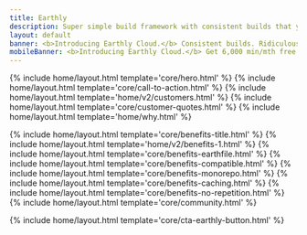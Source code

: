 ```yaml
---
title: Earthly
description: Super simple build framework with consistent builds that you write once and run anywhere – on your laptop, remote, and in any CI.
layout: default
banner: <b>Introducing Earthly Cloud.</b> Consistent builds. Ridiculous speed. Next-gen developer experience. Works with any CI. Get 6,000 min/mth free! <a href="https://earthly.dev/blog/earthly-cloud-free-tier-launch/" onclick="bannerLinkClick()">Learn more</a>.
mobileBanner: <b>Introducing Earthly Cloud.</b> Get 6,000 min/mth free! <a href="https://earthly.dev/blog/earthly-cloud-free-tier-launch/" onclick="bannerLinkClick()">Learn more</a>.
---
```


{% include home/layout.html template='core/hero.html' %}
{% include home/layout.html template='core/call-to-action.html' %}
{% include home/layout.html template='home/v2/customers.html' %}
{% include home/layout.html template='core/customer-quotes.html' %}
{% include home/layout.html template='home/why.html' %}

{% include home/layout.html template='core/benefits-title.html' %}
{% include home/layout.html template='home/v2/benefits-1.html' %}
{% include home/layout.html template='core/benefits-earthfile.html' %}
{% include home/layout.html template='core/benefits-compatible.html' %}
{% include home/layout.html template='core/benefits-monorepo.html' %}
{% include home/layout.html template='core/benefits-caching.html' %}
{% include home/layout.html template='core/benefits-no-repetition.html' %}
{% include home/layout.html template='core/community.html' %}

{% include home/layout.html template='core/cta-earthly-button.html' %}
